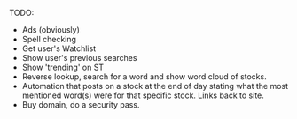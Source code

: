 TODO:
- Ads (obviously)
- Spell checking
- Get user's Watchlist
- Show user's previous searches
- Show 'trending' on ST
- Reverse lookup, search for a word and show word cloud of stocks.
- Automation that posts on a stock at the end of day stating what the most mentioned word(s) were
for that specific stock. Links back to site.
- Buy domain, do a security pass.